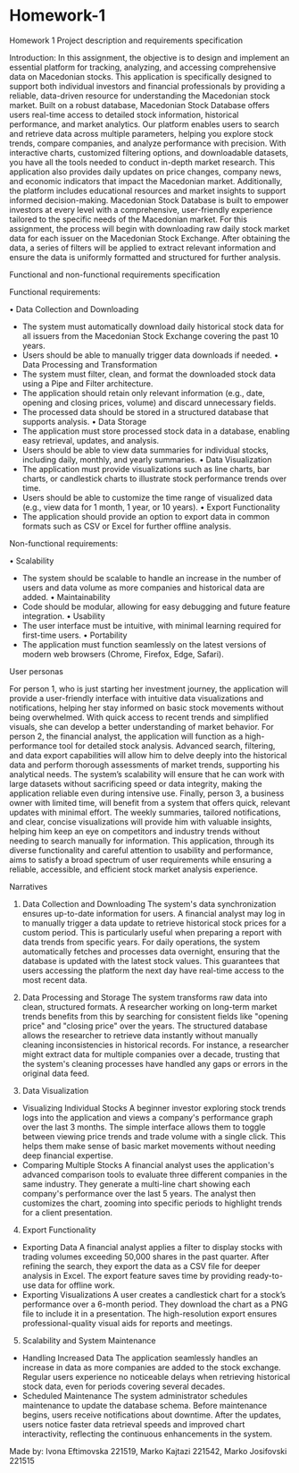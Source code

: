# Homework-1
Homework 1
Project description and requirements specification

Introduction:
	In this assignment, the objective is to design and implement an essential platform for tracking, analyzing, and accessing comprehensive data on Macedonian stocks. This application is specifically designed to support both individual investors and financial professionals by providing a reliable, data-driven resource for understanding the Macedonian stock market. Built on a robust database, Macedonian Stock Database offers users real-time access to detailed stock information, historical performance, and market analytics. Our platform enables users to search and retrieve data across multiple parameters, helping you explore stock trends, compare companies, and analyze performance with precision. With interactive charts, customized filtering options, and downloadable datasets, you have all the tools needed to conduct in-depth market research. This application also provides daily updates on price changes, company news, and economic indicators that impact the Macedonian market. Additionally, the platform includes educational resources and market insights to support informed decision-making. Macedonian Stock Database is built to empower investors at every level with a comprehensive, user-friendly experience tailored to the specific needs of the Macedonian market.
For this assignment, the process will begin with downloading raw daily stock market data for each issuer on the Macedonian Stock Exchange. After obtaining the data, a series of filters will be applied to extract relevant information and ensure the data is uniformly formatted and structured for further analysis. 

Functional and non-functional requirements specification

Functional requirements:


•	Data Collection and Downloading
 - The system must automatically download daily historical stock data for all issuers from the Macedonian Stock Exchange covering the past 10 years.
 - Users should be able to manually trigger data downloads if needed.
•	Data Processing and Transformation
 - The system must filter, clean, and format the downloaded stock data using a Pipe and Filter architecture.
 - The application should retain only relevant information (e.g., date, opening and closing prices, volume) and discard unnecessary fields.
 - The processed data should be stored in a structured database that supports analysis.
•	Data Storage
 - The application must store processed stock data in a database, enabling easy retrieval, updates, and analysis.
 - Users should be able to view data summaries for individual stocks, including daily, monthly, and yearly summaries.
•	Data Visualization
 - The application must provide visualizations such as line charts, bar charts, or candlestick charts to illustrate stock performance trends over time.
 - Users should be able to customize the time range of visualized data (e.g., view data for 1 month, 1 year, or 10 years).
•	Export Functionality
 - The application should provide an option to export data in common formats such as CSV or Excel for further offline analysis.

Non-functional requirements:


•	Scalability
 - The system should be scalable to handle an increase in the number of users and data volume as more companies and historical data are added.
•	Maintainability
 - Code should be modular, allowing for easy debugging and future feature integration.
•	Usability
 - The user interface must be intuitive, with minimal learning required for first-time users.
•	Portability
 - The application must function seamlessly on the latest versions of modern web browsers (Chrome, Firefox, Edge, Safari).


User personas

 For person 1, who is just starting her investment journey, the application will provide a user-friendly interface with intuitive data visualizations and notifications, helping her stay informed on basic stock movements without being overwhelmed. With quick access to recent trends and simplified visuals, she can develop a better understanding of market behavior.
For person 2, the financial analyst, the application will function as a high-performance tool for detailed stock analysis. Advanced search, filtering, and data export capabilities will allow him to delve deeply into the historical data and perform thorough assessments of market trends, supporting his analytical needs. The system’s scalability will ensure that he can work with large datasets without sacrificing speed or data integrity, making the application reliable even during intensive use.
Finally, person 3, a business owner with limited time, will benefit from a system that offers quick, relevant updates with minimal effort. The weekly summaries, tailored notifications, and clear, concise visualizations will provide him with valuable insights, helping him keep an eye on competitors and industry trends without needing to search manually for information.
This application, through its diverse functionality and careful attention to usability and performance, aims to satisfy a broad spectrum of user requirements while ensuring a reliable, accessible, and efficient stock market analysis experience.

Narratives

1. Data Collection and Downloading
The system's data synchronization ensures up-to-date information for users. A financial analyst may log in to manually trigger a data update to retrieve historical stock prices for a custom period. This is particularly useful when preparing a report with data trends from specific years.
For daily operations, the system automatically fetches and processes data overnight, ensuring that the database is updated with the latest stock values. This guarantees that users accessing the platform the next day have real-time access to the most recent data.


2. Data Processing and Storage
The system transforms raw data into clean, structured formats. A researcher working on long-term market trends benefits from this by searching for consistent fields like "opening price" and "closing price" over the years. The structured database allows the researcher to retrieve data instantly without manually cleaning inconsistencies in historical records.
For instance, a researcher might extract data for multiple companies over a decade, trusting that the system's cleaning processes have handled any gaps or errors in the original data feed.


3. Data Visualization
 - Visualizing Individual Stocks
A beginner investor exploring stock trends logs into the application and views a company's performance graph over the last 3 months. The simple interface allows them to toggle between viewing price trends and trade volume with a single click. This helps them make sense of basic market movements without needing deep financial expertise.
-	Comparing Multiple Stocks
A financial analyst uses the application's advanced comparison tools to evaluate three different companies in the same industry. They generate a multi-line chart showing each company's performance over the last 5 years. The analyst then customizes the chart, zooming into specific periods to highlight trends for a client presentation.


4. Export Functionality
-	Exporting Data
A financial analyst applies a filter to display stocks with trading volumes exceeding 50,000 shares in the past quarter. After refining the search, they export the data as a CSV file for deeper analysis in Excel. The export feature saves time by providing ready-to-use data for offline work.
-	Exporting Visualizations
A user creates a candlestick chart for a stock’s performance over a 6-month period. They download the chart as a PNG file to include it in a presentation. The high-resolution export ensures professional-quality visual aids for reports and meetings.


5. Scalability and System Maintenance

-	Handling Increased Data
The application seamlessly handles an increase in data as more companies are added to the stock exchange. Regular users experience no noticeable delays when retrieving historical stock data, even for periods covering several decades.
-	Scheduled Maintenance
The system administrator schedules maintenance to update the database schema. Before maintenance begins, users receive notifications about downtime. After the updates, users notice faster data retrieval speeds and improved chart interactivity, reflecting the continuous enhancements in the system.


Made by: Ivona Eftimovska 221519,  Marko Kajtazi 221542, Marko Josifovski 221515
